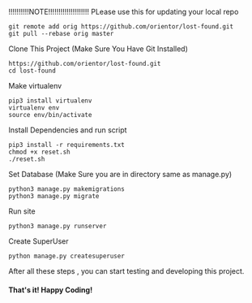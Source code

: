 !!!!!!!!!!NOTE!!!!!!!!!!!!!!!!!!!!
PLease use this for updating your local repo
```
git remote add orig https://github.com/orientor/lost-found.git
git pull --rebase orig master
```

Clone This Project (Make Sure You Have Git Installed)
```
https://github.com/orientor/lost-found.git
cd lost-found
```

Make virtualenv
```
pip3 install virtualenv
virtualenv env
source env/bin/activate
```
Install Dependencies and run script

```
pip3 install -r requirements.txt
chmod +x reset.sh
./reset.sh
```

Set Database (Make Sure you are in directory same as manage.py)
```
python3 manage.py makemigrations
python3 manage.py migrate
```

Run site
```
python3 manage.py runserver
```
Create SuperUser 
```
python manage.py createsuperuser
```

After all these steps , you can start testing and developing this project. 

#### That's it! Happy Coding!
